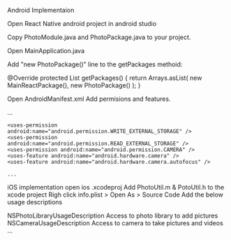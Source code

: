 Android Implementaion

Open React Native android project in android studio

Copy PhotoModule.java and PhotoPackage.java to your project.

Open MainApplication.java

Add "new PhotoPackage()" line to the getPackages methoid:

   @Override
    protected List<ReactPackage> getPackages() {
      return Arrays.<ReactPackage>asList(
          new MainReactPackage(),
              new PhotoPackage()
      );
    }

Open AndroidManifest.xml 
Add permisions and features.

<manifest>
    ...

    <uses-permission android:name="android.permission.WRITE_EXTERNAL_STORAGE" />
    <uses-permission android:name="android.permission.READ_EXTERNAL_STORAGE" />
    <uses-permission android:name="android.permission.CAMERA" />
    <uses-feature android:name="android.hardware.camera" />
    <uses-feature android:name="android.hardware.camera.autofocus" />
    
    ...


iOS implementation
open ios .xcodeproj
Add PhotoUtil.m & PotoUtil.h to the xcode project
Righ click info.plist > Open As > Source Code
Add the below usage descriptions

<plist version="1.0">
<dict>
  <key>NSPhotoLibraryUsageDescription</key>
  <string>Access to photo library to add pictures</string>
  <key>NSCameraUsageDescription</key>
  <string>Access to camera to take pictures and videos</string>
  ...

